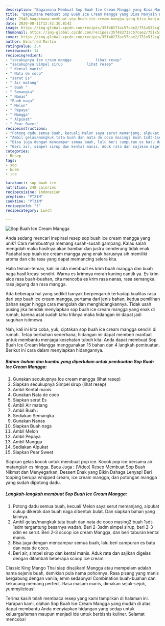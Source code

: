 ```yaml
---
description: "Bagaimana Membuat Sop Buah Ice Cream Mangga yang Bisa Manjain Lidah"
title: "Bagaimana Membuat Sop Buah Ice Cream Mangga yang Bisa Manjain Lidah"
slug: 2948-bagaimana-membuat-sop-buah-ice-cream-mangga-yang-bisa-manjain-lidah
date: 2020-08-11T12:42:30.814Z
image: https://img-global.cpcdn.com/recipes/35f48273ac57cae2/751x532cq70/sop-buah-ice-cream-mangga-foto-resep-utama.jpg
thumbnail: https://img-global.cpcdn.com/recipes/35f48273ac57cae2/751x532cq70/sop-buah-ice-cream-mangga-foto-resep-utama.jpg
cover: https://img-global.cpcdn.com/recipes/35f48273ac57cae2/751x532cq70/sop-buah-ice-cream-mangga-foto-resep-utama.jpg
author: Winifred Martin
ratingvalue: 3.4
reviewcount: 14
recipeingredient:
- "secukupnya Ice cream mangga           lihat resep"
- "secukupnya Simpel sirup           lihat resep"
- " Kental manis"
- " Nata de coco"
- "serut Es"
- " Air matang"
- " Buah "
- " Semangka"
- " Nanas"
- "Buah naga"
- " Melon"
- " Pepaya"
- " Mangga"
- " Alpukat"
- " Pear Sweet"
recipeinstructions:
- "Potong dadu semua buah, kecuali Melon saya serut memanjang, alpukat cukup dikerok dan buah naga dibentuk bulat. Dan siapkan bahan yang lainnya."
- "Ambil gelas/mangkuk tata buah dan nata de coco masing2 buah 1sdt-1sdm tergantung besarnya wadah. Beri 2-3sdm simpel sirup, beri 2-3 sdm es serut. Beri 2-3 scoop ice cream Mangga, dan beri taburan kental manis."
- "Bisa juga dengan mencampur semua buah, lalu beri campuran es batu dan nata de coco."
- "Beri air, simpel sirup dan kental manis. Aduk rata dan sajikan digelas dengan ditambah beberapa scoop ice cream"
categories:
- Resep
tags:
- sop
- buah
- ice

katakunci: sop buah ice 
nutrition: 248 calories
recipecuisine: Indonesian
preptime: "PT21M"
cooktime: "PT31M"
recipeyield: "3"
recipecategory: Lunch

---
```



![Sop Buah Ice Cream Mangga](https://img-global.cpcdn.com/recipes/35f48273ac57cae2/751x532cq70/sop-buah-ice-cream-mangga-foto-resep-utama.jpg)

Anda sedang mencari inspirasi resep sop buah ice cream mangga yang unik? Cara membuatnya memang susah-susah gampang. Kalau salah mengolah maka hasilnya akan hambar dan justru cenderung tidak enak. Padahal sop buah ice cream mangga yang enak harusnya sih memiliki aroma dan cita rasa yang dapat memancing selera kita.

Hallo teman-teman, kali ini cita membuat es krim buah mangga dan buah naga hasil kreasi sendiri. Warna es krimnya merah kuning cantik ya. Es krim aice rasa buah-buahan, cita mencoba es krim rasa nanas, rasa semangka, rasa jagung dan rasa mangga.

Ada beberapa hal yang sedikit banyak berpengaruh terhadap kualitas rasa dari sop buah ice cream mangga, pertama dari jenis bahan, kedua pemilihan bahan segar hingga cara mengolah dan menghidangkannya. Tidak usah pusing jika hendak menyiapkan sop buah ice cream mangga yang enak di rumah, karena asal sudah tahu triknya maka hidangan ini dapat jadi suguhan istimewa.


Nah, kali ini kita coba, yuk, ciptakan sop buah ice cream mangga sendiri di rumah. Tetap berbahan sederhana, hidangan ini dapat memberi manfaat untuk membantu menjaga kesehatan tubuh kita. Anda dapat membuat Sop Buah Ice Cream Mangga menggunakan 15 bahan dan 4 langkah pembuatan. Berikut ini cara dalam menyiapkan hidangannya.

<!--inarticleads1-->

##### Bahan-bahan dan bumbu yang diperlukan untuk pembuatan Sop Buah Ice Cream Mangga:

1. Gunakan secukupnya Ice cream mangga           (lihat resep)
1. Siapkan secukupnya Simpel sirup           (lihat resep)
1. Ambil  Kental manis
1. Gunakan  Nata de coco
1. Siapkan serut Es
1. Ambil  Air matang
1. Ambil  Buah :
1. Sediakan  Semangka
1. Gunakan  Nanas
1. Siapkan Buah naga
1. Ambil  Melon
1. Ambil  Pepaya
1. Ambil  Mangga
1. Sediakan  Alpukat
1. Siapkan  Pear Sweet


Siapkan gelas kocok untuk membuat pop ice. Kocok pop ice bersama air matang/air es hingga. Baca Juga : (Video) Resep Membuat Sop Buah Nikmat dan Menyegarkan, Dessert Enak yang Bikin Dahaga Lenyap! Beri topping berupa whipped cream, ice cream mangga, dan potongan mangga yang sudah dipotong dadu. 

<!--inarticleads2-->

##### Langkah-langkah membuat Sop Buah Ice Cream Mangga:

1. Potong dadu semua buah, kecuali Melon saya serut memanjang, alpukat cukup dikerok dan buah naga dibentuk bulat. Dan siapkan bahan yang lainnya.
1. Ambil gelas/mangkuk tata buah dan nata de coco masing2 buah 1sdt-1sdm tergantung besarnya wadah. Beri 2-3sdm simpel sirup, beri 2-3 sdm es serut. Beri 2-3 scoop ice cream Mangga, dan beri taburan kental manis.
1. Bisa juga dengan mencampur semua buah, lalu beri campuran es batu dan nata de coco.
1. Beri air, simpel sirup dan kental manis. Aduk rata dan sajikan digelas dengan ditambah beberapa scoop ice cream


Classic King Mango Thai siap disajikan! Mangga atau mempelam adalah nama sejenis buah, demikian pula nama pohonnya. Rasa pisang yang manis bergabung dengan vanila, emm sedapnya! Combination buah-buahan dan kekacang memang perfect. Rasa masam manis, dimakan sejuk-sejuk, yummylicious! 

Terima kasih telah membaca resep yang kami tampilkan di halaman ini. Harapan kami, olahan Sop Buah Ice Cream Mangga yang mudah di atas dapat membantu Anda menyiapkan hidangan yang sedap untuk keluarga/teman maupun menjadi ide untuk berbisnis kuliner. Selamat mencoba!
